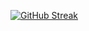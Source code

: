 [![GitHub Streak](https://github-readme-streak-stats.herokuapp.com?user=Bolaji5821&theme=highcontrast)](https://git.io/streak-stats)
